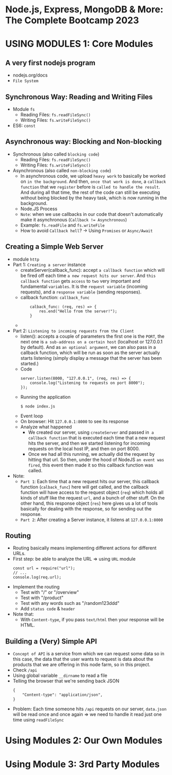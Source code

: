 # Node.js, Express, MongoDB & More: The Complete Bootcamp 2023
# USING MODULES 1: Core Modules

## A very first nodejs program
- nodejs.org/docs
- `File System`

## Synchronous Way: Reading and Writing Files
- Module `fs`
    + Reading Files: `fs.readFileSync()`
    + Writing Files: `fs.writeFileSync()`
- ES6: `const`

## Asynchronous way: Blocking and Non-blocking
- Synchronous (also called `blocking code`)
    + Reading Files: `fs.readFileSync()`
    + Writing Files: `fs.writeFileSync()`
- Asynchronous (also called `non-blocking code`)
    + In asynchronous code, we upload `heavy work` to basically be worked on `in the background`. And then, `once that work is done`, a `callback function` that we `register` before is `called to handle the result`. And during all that time, the rest of the code can still be executing without being blocked by the heavy task, which is now running in the background.
    + Node.JS Process
    + `Note`: when we use callbacks in our code that doesn't automatically make it asynchronous (`Callback != Asynchronous`)
    + Example: `fs.readFile` and `fs.writeFile`
    + How to avoid `Callback hell`? -> Using `Promises` or `Async/Await`

## Creating a Simple Web Server
- module `http`
- Part 1: `Creating a server` instance
    + createServer(callback_func): accept `a callback function` which will be fired off each time `a new request hits our server`. And `this callback function` gets `access` to `two` very important and fundamental `variables`. It is the `request variable` (incoming requests), and a `response variable` (sending responses).
    + callback function: `callback_func`
        ```
            calback_func: (req, res) => {
                res.end("Hello from the server!");
            }
        ```
    +
- Part 2: `Listening to incoming requests from the Client`
    + listen(): accepts a couple of parameters the first one is the `PORT`, the next one is `a sub-address on a certain host` (localhost or 127.0.0.1 by default). And as `an optional argument`, we can also pass in a callback function, which will be run as soon as the server actually starts listening (simply display a message that the server has been started.)
    + Code
        ```
        server.listen(8000, "127.0.0.1", (req, res) => {
            console.log("Listening to requests on port 8000");
        });
        ```
    + Running the application
        ```
        $ node index.js
        ```
    + Event loop
    + On browser: Hit `127.0.0.1:8000` to see its response
    + Analyze what happened
        - We created our server, using `createServer` and passed in` a callback function` that is executed each time that a new request hits the server, and then we started listening for incoming requests on the local host IP, and then on port 8000. 
        - Once we had all this running, we actually did the request by hitting that url. So then, under the hood of NodeJS `an event was fired`, this event then made it so this callback function was called.
- Note:
    + `Part 1`: Each time that a new request hits our server, this callback function (`calback_func`) here will get called, and the callback function will have access to the request object (`req`) which holds all kinds of stuff like the request `url`, and a bunch of other stuff. On the other hand, this response object (`res`) here gives us a lot of tools basically for dealing with the response, so for sending out the response.
    + `Part 2`: After creating a Server instance, it listens at `127.0.0.1:8000`

## Routing
- Routing basically means implementing different actions for different URLs.
- First step: be able to analyze the URL => using `URL` module
    ```
    const url = require("url");
    // ...
    console.log(req.url);
    ```
- Implement the routing
    + Test with "/" or "/overview"
    + Test with "/product"
    + Test with any words such as "/random123ddd"
    + Add `status code` & `header`
- Note that: 
    + With `Content-type`, if you pass `text/html` then your response will be HTML.

## Building a (Very) Simple API
- `Concept of API` is a service from which we can request some data
so in this case, the data that the user wants to request is data about the products that we are offering in this node farm, so in this project.
- Check `/api`
- Using global variable `__dirname` to read a file
- Telling the browser that we're sending back JSON
    ```
    {
        "Content-type": "application/json",
    }
    ```
- Problem: Each time someone hits `/api` requests on our server, `data.json` will be read once and once again => we need to handle it read just one time using `readFileSync`
# Using Modules 2: Our Own Modules

# Using Module 3: 3rd Party Modules